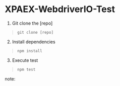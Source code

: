 # XPAEX-WebdriverIO-Test

1. Git clone the [repo]
> `git clone [repo]`
2. Install dependencies 
> `npm install`
3. Execute test
> `npm test`

note:
